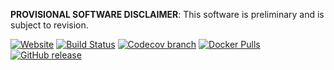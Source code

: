 **PROVISIONAL SOFTWARE DISCLAIMER**: This software is preliminary and is subject to revision.

 [![Website][wb]][wl] [![Build Status][tb]][tt] [![Codecov branch][cb]][cc] [![Docker Pulls][db]][dh] [![GitHub release][gb]][gr]

[tb]: https://img.shields.io/travis/jakebrinkmann/lagoon-armadillo/laboratory.svg?style=flat-square
[tt]: https://travis-ci.org/jakebrinkmann/lagoon-armadillo
[db]: https://img.shields.io/docker/automated/jbrinkmann/lagoon-armadillo.svg?style=flat-square
[dh]: https://hub.docker.com/r/jbrinkmann/lagoon-armadillo/tags/
[cb]: https://img.shields.io/codecov/c/github/jakebrinkmann/lagoon-armadillo/laboratory.svg?style=flat-square
[cc]: https://codecov.io/github/jakebrinkmann/lagoon-armadillo/
[wb]: https://img.shields.io/website-up-down-green-red/https/espa.cr.usgs.gov.svg?label=website&style=flat-square
[wl]: https://espa.cr.usgs.gov/
[gb]: https://img.shields.io/github/release/jakebrinkmann/lagoon-armadillo.svg?style=flat-square
[gr]: https://github.com/jakebrinkmann/lagoon-armadillo/releases
